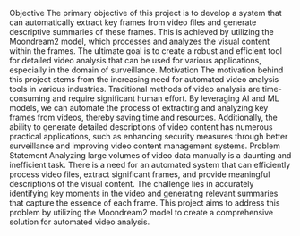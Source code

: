 
Objective
The primary objective of this project is to develop a system that can automatically extract key frames from video files and generate descriptive summaries of these frames. This is achieved by utilizing the Moondream2 model, which processes and analyzes the visual content within the frames. The ultimate goal is to create a robust and efficient tool for detailed video analysis that can be used for various applications, especially in the domain of surveillance.
Motivation
The motivation behind this project stems from the increasing need for automated video analysis tools in various industries. Traditional methods of video analysis are time-consuming and require significant human effort. By leveraging AI and ML models, we can automate the process of extracting and analyzing key frames from videos, thereby saving time and resources. Additionally, the ability to generate detailed descriptions of video content has numerous practical applications, such as enhancing security measures through better surveillance and improving video content management systems.
Problem Statement
Analyzing large volumes of video data manually is a daunting and inefficient task. There is a need for an automated system that can efficiently process video files, extract significant frames, and provide meaningful descriptions of the visual content. The challenge lies in accurately identifying key moments in the video and generating relevant summaries that capture the essence of each frame. This project aims to address this problem by utilizing the Moondream2 model to create a comprehensive solution for automated video analysis.
